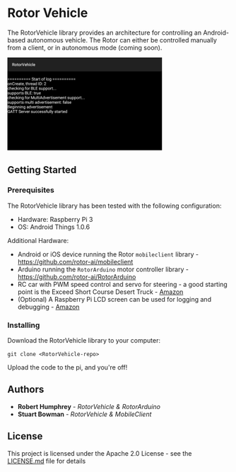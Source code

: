 # Rotor Vehicle

The RotorVehicle library provides an architecture for controlling an Android-based autonomous vehicle. The Rotor can either be controlled manually from a client, or in autonomous mode (coming soon). 

<img src="https://github.com/rotor-ai/RotorVehicle/blob/develop/screenshot.png" width="350px"/>

## Getting Started

### Prerequisites

The RotorVehicle library has been tested with the following configuration:
- Hardware: Raspberry Pi 3
- OS: Android Things 1.0.6

Additional Hardware:
- Android or iOS device running the Rotor `mobileclient` library - https://github.com/rotor-ai/mobileclient
- Arduino running the `RotorArduino` motor controller library - https://github.com/rotor-ai/RotorArduino
- RC car with PWM speed control and servo for steering - a good starting point is the Exceed Short Course Desert Truck - [Amazon](https://www.amazon.com/Exceed-Racing-Desert-Course-2-4ghz/dp/9269802108/ref=sr_1_fkmrnull_1?keywords=Exceed+Racing+Desert+Short+Course+Truck&qid=1554669149&s=toys-and-games&sr=1-1-fkmrnull)
- (Optional) A Raspberry Pi LCD screen can be used for logging and debugging - [Amazon](https://www.amazon.com/gp/product/B0153R2A9I/ref=ppx_od_dt_b_asin_title_s01?ie=UTF8&psc=1)

### Installing

Download the RotorVehicle library to your computer:

```
git clone <RotorVehicle-repo>
```

Upload the code to the pi, and you're off!

## Authors

* **Robert Humphrey** - *RotorVehicle & RotorArduino*
* **Stuart Bowman** - *RotorVehicle & MobileClient*

## License

This project is licensed under the Apache 2.0 License - see the [LICENSE.md](LICENSE.md) file for details
